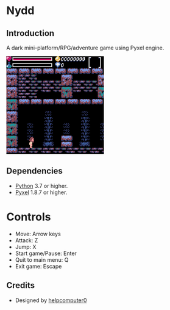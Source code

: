# Nydd

## Introduction
A dark mini-platform/RPG/adventure game using Pyxel engine.

![](/images/prev00.gif?raw=true "")

## Dependencies
- [Python](https://www.python.org/) 3.7 or higher.
- [Pyxel](https://github.com/kitao/pyxel) 1.8.7 or higher.

# Controls
- Move: Arrow keys
- Attack: Z
- Jump: X
- Start game/Pause: Enter
- Quit to main menu: Q
- Exit game: Escape

## Credits
- Designed by [helpcomputer0](https://twitter.com/helpcomputer0)
